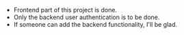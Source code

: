 - Frontend part of this project is done.
- Only the backend user authentication is to be done.
 - If someone can add the backend functionality, I'll be glad.
